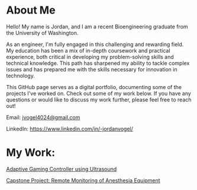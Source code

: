 # About Me

Hello! My name is Jordan, and I am a recent Bioengineering graduate from the University of Washington.

As an engineer, I'm fully engaged in this challenging and rewarding field. My education has been a mix of in-depth coursework and practical experience, both critical in developing my problem-solving skills and technical knowledge. This path has sharpened my ability to tackle complex issues and has prepared me with the skills necessary for innovation in technology.

This GitHub page serves as a digital portfolio, documenting some of the projects I've worked on. Check out some of my work below. If you have any questions or would like to discuss my work further, please feel free to reach out!

Email: jvogel4024@gmail.com

LinkedIn: https://www.linkedin.com/in/-jordanvogel/

# My Work:

[Adaptive Gaming Controller using Ultrasound](UltrasoundGamingController.md)

[Capstone Project: Remote Monitoring of Anesthesia Equipment](OperatingRoomApplication.md)

